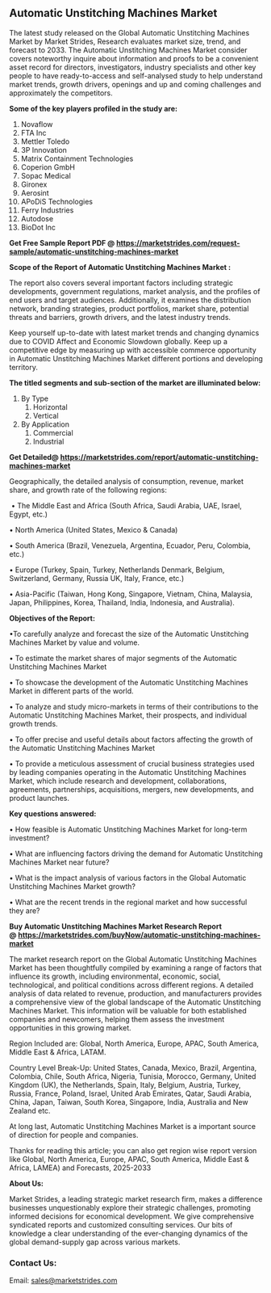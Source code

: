 <h2>Automatic Unstitching Machines Market</h2>
<p>The latest study released on the Global Automatic Unstitching Machines Market by Market Strides, Research evaluates market size, trend, and forecast to 2033. The Automatic Unstitching Machines Market consider covers noteworthy inquire about information and proofs to be a convenient asset record for directors, investigators, industry specialists and other key people to have ready-to-access and self-analysed study to help understand market trends, growth drivers, openings and up and coming challenges and approximately the competitors.</p>
<p><strong> Some of the key players profiled in the study are: </strong></p>
<ol>
<li>Novaflow</li>
<li>FTA Inc</li>
<li>Mettler Toledo</li>
<li>3P Innovation</li>
<li>Matrix Containment Technologies</li>
<li>Coperion GmbH</li>
<li>Sopac Medical</li>
<li>Gironex</li>
<li>Aerosint</li>
<li>APoDiS Technologies</li>
<li>Ferry Industries</li>
<li>Autodose</li>
<li>BioDot Inc</li>
</ol>
<p><strong>Get Free Sample Report PDF @ <a href="https://marketstrides.com/request-sample/automatic-unstitching-machines-market">https://marketstrides.com/request-sample/automatic-unstitching-machines-market</a></strong></p>
<p><strong> Scope of the Report of Automatic Unstitching Machines Market : </strong></p>
<p>The report also covers several important factors including strategic developments, government regulations, market analysis, and the profiles of end users and target audiences. Additionally, it examines the distribution network, branding strategies, product portfolios, market share, potential threats and barriers, growth drivers, and the latest industry trends.</p>
<p>Keep yourself up-to-date with latest market trends and changing dynamics due to COVID Affect and Economic Slowdown globally. Keep up a competitive edge by measuring up with accessible commerce opportunity in Automatic Unstitching Machines Market different portions and developing territory.</p>
<p><strong> The titled segments and sub-section of the market are illuminated below: </strong></p>
<ol>
<li>By Type
<ol>
<li>Horizontal</li>
<li>Vertical</li>
</ol>
</li>
<li>By Application
<ol>
<li>Commercial</li>
<li>Industrial</li>
</ol>
</li>
</ol>
<p><strong>Get Detailed@ <a href="https://marketstrides.com/report/automatic-unstitching-machines-market">https://marketstrides.com/report/automatic-unstitching-machines-market</a></strong></p>
<p>Geographically, the detailed analysis of consumption, revenue, market share, and growth rate of the following regions:</p>
<p>&nbsp;&bull; The Middle East and Africa (South Africa, Saudi Arabia, UAE, Israel, Egypt, etc.)</p>
<p>&bull; North America (United States, Mexico &amp; Canada)</p>
<p>&bull; South America (Brazil, Venezuela, Argentina, Ecuador, Peru, Colombia, etc.)</p>
<p>&bull; Europe (Turkey, Spain, Turkey, Netherlands Denmark, Belgium, Switzerland, Germany, Russia UK, Italy, France, etc.)</p>
<p>&bull; Asia-Pacific (Taiwan, Hong Kong, Singapore, Vietnam, China, Malaysia, Japan, Philippines, Korea, Thailand, India, Indonesia, and Australia).</p>
<p><strong>Objectives of the Report: </strong></p>
<p>&bull;To carefully analyze and forecast the size of the Automatic Unstitching Machines Market by value and volume.</p>
<p>&bull; To estimate the market shares of major segments of the Automatic Unstitching Machines Market</p>
<p>&bull; To showcase the development of the Automatic Unstitching Machines Market in different parts of the world.</p>
<p>&bull; To analyze and study micro-markets in terms of their contributions to the Automatic Unstitching Machines Market, their prospects, and individual growth trends.</p>
<p>&bull; To offer precise and useful details about factors affecting the growth of the Automatic Unstitching Machines Market</p>
<p>&bull; To provide a meticulous assessment of crucial business strategies used by leading companies operating in the Automatic Unstitching Machines Market, which include research and development, collaborations, agreements, partnerships, acquisitions, mergers, new developments, and product launches.</p>
<p><strong>Key questions answered: </strong></p>
<p>&bull; How feasible is Automatic Unstitching Machines Market for long-term investment?</p>
<p>&bull; What are influencing factors driving the demand for Automatic Unstitching Machines Market near future?</p>
<p>&bull; What is the impact analysis of various factors in the Global Automatic Unstitching Machines Market growth?</p>
<p>&bull; What are the recent trends in the regional market and how successful they are?</p>
<p><strong>Buy Automatic Unstitching Machines Market Research Report @&nbsp;<a href="https://marketstrides.com/buyNow/automatic-unstitching-machines-market">https://marketstrides.com/buyNow/automatic-unstitching-machines-market</a></strong></p>
<p>The market research report on the Global Automatic Unstitching Machines Market has been thoughtfully compiled by examining a range of factors that influence its growth, including environmental, economic, social, technological, and political conditions across different regions. A detailed analysis of data related to revenue, production, and manufacturers provides a comprehensive view of the global landscape of the Automatic Unstitching Machines Market. This information will be valuable for both established companies and newcomers, helping them assess the investment opportunities in this growing market.</p>
<p>Region Included are: Global, North America, Europe, APAC, South America, Middle East &amp; Africa, LATAM.</p>
<p>Country Level Break-Up: United States, Canada, Mexico, Brazil, Argentina, Colombia, Chile, South Africa, Nigeria, Tunisia, Morocco, Germany, United Kingdom (UK), the Netherlands, Spain, Italy, Belgium, Austria, Turkey, Russia, France, Poland, Israel, United Arab Emirates, Qatar, Saudi Arabia, China, Japan, Taiwan, South Korea, Singapore, India, Australia and New Zealand etc.</p>
<p>At long last, Automatic Unstitching Machines Market is a important source of direction for people and companies.</p>
<p>Thanks for reading this article; you can also get region wise report version like Global, North America, Europe, APAC, South America, Middle East &amp; Africa, LAMEA) and Forecasts, 2025-2033</p>
<p><strong>About Us: </strong></p>
<p>Market Strides, a leading strategic market research firm, makes a difference businesses unquestionably explore their strategic challenges, promoting informed decisions for economical development. We give comprehensive syndicated reports and customized consulting services. Our bits of knowledge a clear understanding of the ever-changing dynamics of the global demand-supply gap across various markets.</p>
<h3>Contact Us:</h3>
<p>Email: <a href="mailto:sales@marketstrides.com">sales@marketstrides.com</a></p>
